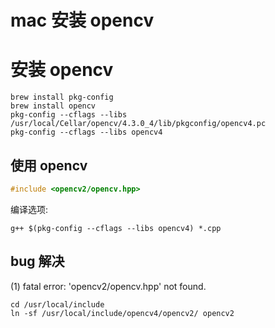 # mac 安装 opencv



# 安装 opencv

```shell
brew install pkg-config
brew install opencv
pkg-config --cflags --libs /usr/local/Cellar/opencv/4.3.0_4/lib/pkgconfig/opencv4.pc
pkg-config --cflags --libs opencv4
```



## 使用 opencv

```c++
#include <opencv2/opencv.hpp>
```

编译选项:

```shell
g++ $(pkg-config --cflags --libs opencv4) *.cpp
```

## bug 解决

(1) fatal error: 'opencv2/opencv.hpp' not found.

```shell
cd /usr/local/include
ln -sf /usr/local/include/opencv4/opencv2/ opencv2
```
